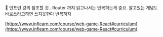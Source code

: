 🎈 인프런 강의 참조할 것.. Router 까지 읽고나서는 반복하는게 중요. 알고있는 개념도 바로쓰라고하면 쓰지못한다 반복하자  

[https://www.inflearn.com/course/web-game-React#curriculum](https://www.inflearn.com/course/web-game-React#curriculum)
